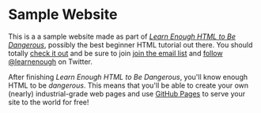 # Sample Website

This is a a sample website made as part of
[*Learn Enough HTML to Be Dangerous*](https://www.learnenough.com/html-tutorial), possibly the best beginner HTML tutorial out there. You should
totally [check it out](https://www.learnenough.com/html-tutorial) and be sure
to join [join the email list](https://www.learnenough.com/#email_list) and
[follow @learnenough](http://twitter.com/learnenough) on Twitter.

After finishing *Learn Enough HTML to Be Dangerous*, you'll know enough HTML to
be *dangerous*. This means that you'll be able to create your own (nearly)
industrial-grade web pages and use [GitHub Pages](https://pages.github.com/)
to serve your site to the world for free!
